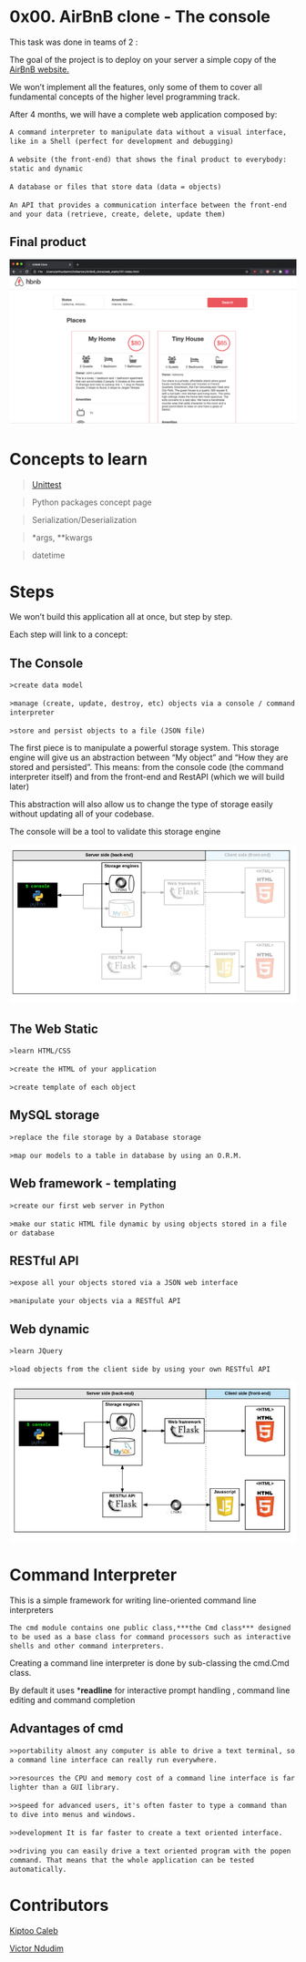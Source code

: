 # 0x00. AirBnB clone - The console

This task was done in teams of 2 :

The goal of the project is to deploy on your server a simple copy of the [AirBnB website.](https://intranet.alxswe.com/rltoken/m8g02HcD2ovrl_K-zulYBw)

We won’t implement all the features, only some of them to cover all fundamental concepts of the higher level programming track.

After 4 months, we will have a complete web application composed by:

    A command interpreter to manipulate data without a visual interface, like in a Shell (perfect for development and debugging)
    
    A website (the front-end) that shows the final product to everybody: static and dynamic
    
    A database or files that store data (data = objects)
    
    An API that provides a communication interface between the front-end and your data (retrieve, create, delete, update them)


## Final product

![Alt text](hbnb_screenshot.png)


# Concepts to learn

>[Unittest](https://intranet.alxswe.com/rltoken/87ml5W9WzLbH7yAJuGk_mA) 

>Python packages concept page

>Serialization/Deserialization

>*args, **kwargs

>datetime


# Steps

We won’t build this application all at once, but step by step.

Each step will link to a concept:

## The Console
    >create data model
    
    >manage (create, update, destroy, etc) objects via a console / command interpreter
    
    >store and persist objects to a file (JSON file)

The first piece is to manipulate a powerful storage system. This storage engine will give us an abstraction between “My object” and “How they are stored and persisted”. This means: from the console code (the command interpreter itself) and from the front-end and RestAPI (which we will build later)

This abstraction will also allow us to change the type of storage easily without updating all of your codebase.

The console will be a tool to validate this storage engine

![Alt text](<Screenshot from 2023-11-12 14-26-53.png>)


## The Web Static

    >learn HTML/CSS

    >create the HTML of your application

    >create template of each object


## MySQL storage

    >replace the file storage by a Database storage

    >map our models to a table in database by using an O.R.M.


## Web framework - templating
    >create our first web server in Python

    >make our static HTML file dynamic by using objects stored in a file or database

## RESTful API

    >expose all your objects stored via a JSON web interface

    >manipulate your objects via a RESTful API


## Web dynamic
    >learn JQuery

    >load objects from the client side by using your own RESTful API

![Alt text](<Screenshot from 2023-11-12 14-21-58.png>)


# Command Interpreter

This is a simple framework for writing line-oriented command line interpreters

    The cmd module contains one public class,***the Cmd class*** designed to be used as a base class for command processors such as interactive shells and other command interpreters.

Creating a command line interpreter is done by sub-classing the cmd.Cmd class.

By default it uses ***readline** for interactive prompt handling , command line editing and command completion

## Advantages of cmd

    >>portability almost any computer is able to drive a text terminal, so a command line interface can really run everywhere.

    >>resources the CPU and memory cost of a command line interface is far lighter than a GUI library.

    >>speed for advanced users, it's often faster to type a command than to dive into menus and windows.

    >>development It is far faster to create a text oriented interface.

    >>driving you can easily drive a text oriented program with the popen command. That means that the whole application can be tested automatically.


# Contributors

[Kiptoo Caleb](https://github.com/kiptoobarchok)

[Victor Ndudim](https://github.com/Pa-vic)